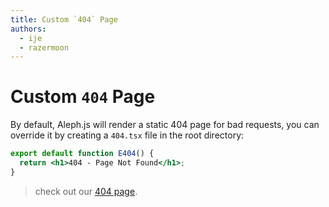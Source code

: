 ```yaml
---
title: Custom `404` Page
authors:
  - ije
  - razermoon
---
```


# Custom `404` Page

By default, Aleph.js will render a static 404 page for bad requests, you can override it by creating a `404.tsx` file in the root directory:

```jsx
export default function E404() {
  return <h1>404 - Page Not Found</h1>;
}
```

> check out our [404 page](/404).

